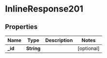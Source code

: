 # InlineResponse201

## Properties
Name | Type | Description | Notes
------------ | ------------- | ------------- | -------------
**_id** | **String** |  |  [optional]
